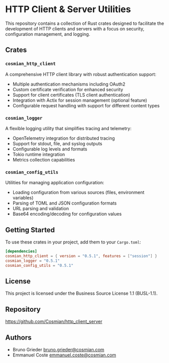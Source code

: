 # HTTP Client & Server Utilities

This repository contains a collection of Rust crates designed to facilitate the development of HTTP clients and servers
with a focus on security, configuration management, and logging.

## Crates

### `cosmian_http_client`

A comprehensive HTTP client library with robust authentication support:

- Multiple authentication mechanisms including OAuth2
- Custom certificate verification for enhanced security
- Support for client certificates (TLS client authentication)
- Integration with Actix for session management (optional feature)
- Configurable request handling with support for different content types

### `cosmian_logger`

A flexible logging utility that simplifies tracing and telemetry:

- OpenTelemetry integration for distributed tracing
- Support for stdout, file, and syslog outputs
- Configurable log levels and formats
- Tokio runtime integration
- Metrics collection capabilities

### `cosmian_config_utils`

Utilities for managing application configuration:

- Loading configuration from various sources (files, environment variables)
- Parsing of TOML and JSON configuration formats
- URL parsing and validation
- Base64 encoding/decoding for configuration values

## Getting Started

To use these crates in your project, add them to your `Cargo.toml`:

```toml
[dependencies]
cosmian_http_client = { version = "0.5.1", features = ["session"] }
cosmian_logger = "0.5.1"
cosmian_config_utils = "0.5.1"
```

## License

This project is licensed under the Business Source License 1.1 (BUSL-1.1).

## Repository

<https://github.com/Cosmian/http_client_server>

## Authors

- Bruno Grieder <bruno.grieder@cosmian.com>
- Emmanuel Coste <emmanuel.coste@cosmian.com>
